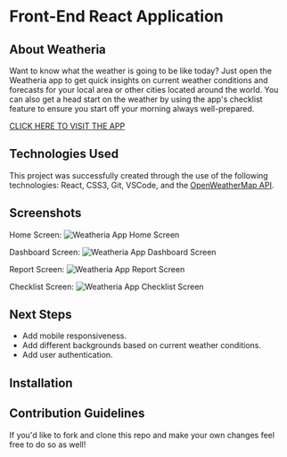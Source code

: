 # Front-End React Application

## About Weatheria
Want to know what the weather is going to be like today? Just open the Weatheria app to get quick insights on current weather conditions and forecasts for your local area or other cities located around the world. You can also get a head start on the weather by using the app's checklist feature to ensure you start off your morning always well-prepared.

<a href="https://weatheria-p3.netlify.app/">CLICK HERE TO VISIT THE APP</a>

## Technologies Used
This project was successfully created through the use of the following technologies: React, CSS3, Git, VSCode, and the <a href="https://openweathermap.org/api">OpenWeatherMap API</a>.

## Screenshots

Home Screen:
<img src="https://i.imgur.com/J5vS3iF.png" alt="Weatheria App Home Screen">

Dashboard Screen:
<img src="https://i.imgur.com/jcVQISQ.png" alt="Weatheria App Dashboard Screen">

Report Screen:
<img src="https://i.imgur.com/Di6wnwf.png" alt="Weatheria App Report Screen">

Checklist Screen:
<img src="https://i.imgur.com/xucSYFp.png" alt="Weatheria App Checklist Screen">

## Next Steps
- Add mobile responsiveness.
- Add different backgrounds based on current weather conditions.
- Add user authentication.

## Installation


## Contribution Guidelines
If you'd like to fork and clone this repo and make your own changes feel free to do so as well!